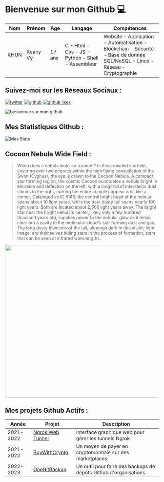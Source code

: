 # Bienvenue sur mon Github 💻
| Nom | Prénom | Age | Langage | Compétences |
|---  |---     |---  |---      |---
| KHUN | Keany Vy | 17 ans | C - Html - Css - JS - Python - Shell - Assembleur | Website - Application - Automatisation - Blockchain - Sécurité - Base de donnée SQL/NoSQL - Linux - Réseau - Cryptographie |

## Suivez-moi sur les Réseaux Sociaux :
[![twitter](https://img.shields.io/twitter/follow/thisiskeanyvy?style=social)](https://twitter.com/thisiskeanyvy)
[![github](https://img.shields.io/github/followers/thisiskeanyvy?style=social)](https://github.com/thisiskeanyvy?tab=followers)
[![github likes](https://img.shields.io/github/stars/thisiskeanyvy?style=social)](https://github.com/thisiskeanyvy)

![bienvenue sur mon github](https://thisiskeanyvy-hosting.pages.dev/banner.gif)

## Mes Statistiques Github :
![Mes Stats](https://github-readme-stats.vercel.app/api?username=thisiskeanyvy&show_icons=true&theme=radical)

## Cocoon Nebula Wide Field :

> When does a nebula look like a comet?  In this crowded starfield, covering over two degrees within the high flying constellation of the Swan (Cygnus), the eye is drawn to the Cocoon Nebula. A compact star forming region, the cosmic Cocoon punctuates a nebula bright in emission and reflection on the left, with a long trail of interstellar dust clouds to the right, making the entire complex appear a bit like a comet. Cataloged as IC 5146, the central bright head of the nebula spans about 10 light years, while the dark dusty tail spans nearly 100 light years.  Both are located about 2,500 light years away. The bright star near the bright nebula's center, likely only a few hundred thousand years old, supplies power to the nebular glow as it helps clear out a cavity in the molecular cloud's star forming dust and gas. The long dusty filaments of the tail, although dark in this visible light image, are themselves hiding stars in the process of formation, stars that can be seen at infrared wavelengths.

<img src='https://apod.nasa.gov/apod/image/2210/CocoonWide_Ermolli_960.jpg' width="800" height="500"/>

## Mes projets Github Actifs :
| Année | Projet | Description |
|---   |---     |---          |
| 2021-2022 | [Ngrok Web Tunnel](https://github.com/thisiskeanyvy/ngrok-web-manager) | Interface graphique web pour gérer les tunnels Ngrok |
| 2021-2022 | [BuyWithCrypto](https://github.com/BuyWithCrypto) | Un moyen de payer en cryptomonnaie sur des marketplaces |
| 2022-2023 | [OneGitBackup](https://github.com/BuyWithCrypto/OneGitBackup) | Un outil pour faire des backups de dépôts Github d'organisations |